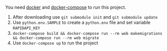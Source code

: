 You need [docker](https://docs.docker.com/get-docker/) and [docker-compose](https://docs.docker.com/compose/install/) to run this project.

1. After downloading use `git submodule init` and `git submodule update`
2. Use `python.env.SAMPLE` to create a `python.env` file and set variable `RAPIDAPI_KEY`
3. `docker-compose build && docker-compose run --rm web makemigrations && docker-compose run --rm web migrate`
4. Use `docker-compose up` to run the project

